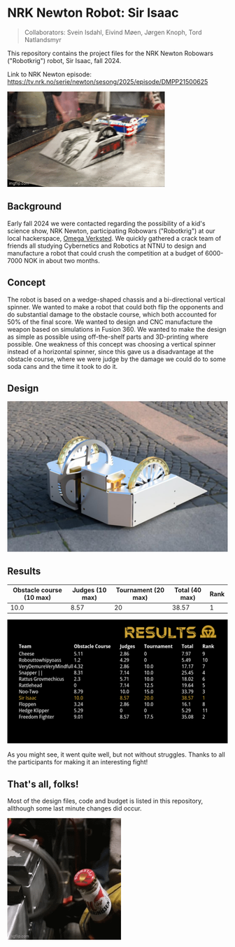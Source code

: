 # NRK Newton Robot: Sir Isaac

> Collaborators: Svein Isdahl, Eivind Møen, Jørgen Knoph, Tord Natlandsmyr

This repository contains the project files for the NRK Newton Robowars ("Robotkrig") robot, Sir Isaac, fall 2024.

Link to NRK Newton episode: https://tv.nrk.no/serie/newton/sesong/2025/episode/DMPP21500625

![knockout](knockout.gif)

## Background

Early fall 2024 we were contacted regarding the possibility of a kid's science show, NRK Newton, participating Robowars ("Robotkrig") at our local hackerspace, [Omega Verksted](https://omegav.no). We quickly gathered a crack team of friends all studying Cybernetics and Robotics at NTNU to design and manufacture a robot that could crush the competition at a budget of 6000-7000 NOK in about two months. 

## Concept

The robot is based on a wedge-shaped chassis and a bi-directional vertical spinner. We wanted to make a robot that could both flip the opponents and do substantial damage to the obstacle course, which both accounted for 50% of the final score. We wanted to design and CNC manufacture the weapon based on simulations in Fusion 360. We wanted to make the design as simple as possible using off-the-shelf parts and 3D-printing where possible. One weakness of this concept was choosing a vertical spinner instead of a horizontal spinner, since this gave us a disadvantage at the obstacle course, where we were judge by the damage we could do to some soda cans and the time it took to do it. 

## Design

![robot-render](./media/render-robot.png)


## Results

| Obstacle course (10 max) | Judges (10 max)| Tournament (20 max)| Total (40 max) | Rank |
| ---- | ---- | ---- | ----     | ---                               |
|10.0 | 8.57 | 20 | 38.57 | 1 |

![results](media/results.png)

As you might see, it went quite well, but not without struggles. Thanks to all the participants for making it an interesting fight!

## That's all, folks!

Most of the design files, code and budget is listed in this repository, allthough some last minute changes did occur. 

![bottle-opener](./media/bottle_opener.gif)

